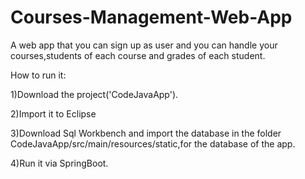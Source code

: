 # Courses-Management-Web-App
A web app that you can sign up as user and you can handle your courses,students of each course and grades of each student.

How to run it:

1)Download the project('CodeJavaApp').

2)Import it to Eclipse

3)Download Sql Workbench and import the database in the folder CodeJavaApp/src/main/resources/static,for the database of the app.

4)Run it via SpringBoot.
